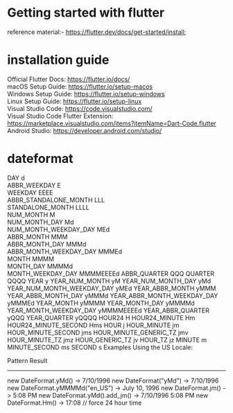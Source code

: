 # Getting started with flutter

reference material:-
https://flutter.dev/docs/get-started/install;



# installation guide

Official Flutter Docs: https://flutter.io/docs/ \
macOS Setup Guide: https://flutter.io/setup-macos \
Windows Setup Guide: https://flutter.io/setup-windows \
Linux Setup Guide: https://flutter.io/setup-linux \
Visual Studio Code: https://code.visualstudio.com/ \
Visual Studio Code Flutter Extension: https://marketplace.visualstudio.com/items?itemName=Dart-Code.flutter \
Android Studio: https://developer.android.com/studio/ 


# dateformat

DAY                          d  \
 ABBR_WEEKDAY                 E  \
 WEEKDAY                      EEEE \
 ABBR_STANDALONE_MONTH        LLL  \
 STANDALONE_MONTH             LLLL \
 NUM_MONTH                    M \
 NUM_MONTH_DAY                Md \
 NUM_MONTH_WEEKDAY_DAY        MEd \
 ABBR_MONTH                   MMM \
 ABBR_MONTH_DAY               MMMd \
 ABBR_MONTH_WEEKDAY_DAY       MMMEd \
 MONTH                        MMMM \
 MONTH_DAY                    MMMMd  \
 MONTH_WEEKDAY_DAY            MMMMEEEEd
 ABBR_QUARTER                 QQQ
 QUARTER                      QQQQ
 YEAR                         y
 YEAR_NUM_MONTH               yM
 YEAR_NUM_MONTH_DAY           yMd
 YEAR_NUM_MONTH_WEEKDAY_DAY   yMEd
 YEAR_ABBR_MONTH              yMMM
 YEAR_ABBR_MONTH_DAY          yMMMd
 YEAR_ABBR_MONTH_WEEKDAY_DAY  yMMMEd
 YEAR_MONTH                   yMMMM
 YEAR_MONTH_DAY               yMMMMd
 YEAR_MONTH_WEEKDAY_DAY       yMMMMEEEEd
 YEAR_ABBR_QUARTER            yQQQ
 YEAR_QUARTER                 yQQQQ
 HOUR24                       H
 HOUR24_MINUTE                Hm
 HOUR24_MINUTE_SECOND         Hms
 HOUR                         j
 HOUR_MINUTE                  jm
 HOUR_MINUTE_SECOND           jms
 HOUR_MINUTE_GENERIC_TZ       jmv
 HOUR_MINUTE_TZ               jmz
 HOUR_GENERIC_TZ              jv
 HOUR_TZ                      jz
 MINUTE                       m
 MINUTE_SECOND                ms
 SECOND                       s
Examples Using the US Locale:

 Pattern                           Result
 ----------------                  -------
 new DateFormat.yMd()             -> 7/10/1996
 new DateFormat("yMd")            -> 7/10/1996
 new DateFormat.yMMMMd("en_US")   -> July 10, 1996
 new DateFormat.jm()              -> 5:08 PM
 new DateFormat.yMd().add_jm()    -> 7/10/1996 5:08 PM
 new DateFormat.Hm()              -> 17:08 // force 24 hour time

